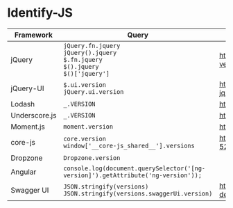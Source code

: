 # Identify-JS


| Framework     | Query                                                                                       | References                                                                           |
| ------------- | ------------------------------------------------------------------------------------------- | ------------------------------------------------------------------------------------ |
| jQuery        | `jQuery.fn.jquery`<br>`jQuery().jquery`<br>`$.fn.jquery`<br>`$().jquery`<br>`$()['jquery']` | https://jquery-howto.blogspot.com/2009/02/how-to-check-jquery-version.html           |
| jQuery-UI     | `$.ui.version`<br>`jQuery.ui.version`                                                       | https://jquery-howto.blogspot.com/2010/07/how-to-check-loaded-jquery-ui-version.html |
| Lodash        | `_.VERSION`                                                                                 | https://lodash.com/docs/4.17.15#VERSION                                              |
| Underscore.js | `_.VERSION`                                                                                 | https://underscorejs.org/docs/modules/underscore.html                                |
| Moment.js     | `moment.version`                                                                            | https://github.com/moment/moment/blob/develop/CHANGELOG.md#101                       |
| core-js       | `core.version` <br> `window['__core-js_shared__'].versions`                                 | https://github.com/zloirock/core-js/issues/616#issuecomment-520765743                |
| Dropzone      | `Dropzone.version`                                                                          |                                                                                      |
| Angular       | `console.log(document.querySelector('[ng-version]').getAttribute('ng-version'));`           |                                                                                      |
| Swagger UI    | `JSON.stringify(versions)` <br> `JSON.stringify(versions.swaggerUi.version)`                | https://swagger.io/docs/open-source-tools/swagger-ui/usage/version-detection/        |
